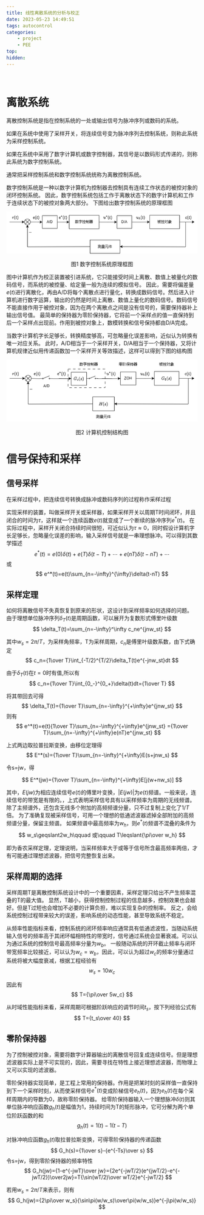 ```yaml
---
title: 线性离散系统的分析与校正
date: 2023-05-23 14:49:51
tags: autocontrol
categories:
    - project
    - PEE
top:
hidden:
---
```

&ensp;
<!-- more -->

# 离散系统
离散控制系统是指在控制系统的一处或输出信号为脉冲序列或数码的系统。

如果在系统中使用了采样开关，将连续信号变为脉冲序列去控制系统，则称此系统为采样控制系统。

如果在系统中采用了数字计算机或数字控制器，其信号是以数码形式传递的，则称此系统为数字控制系统。

通常把采样控制系统和数字控制系统统称为离散控制系统。

数字控制系统是一种以数字计算机为控制器去控制具有连续工作状态的被控对象的闭环控制系统。
因此，数字控制系统包括工作于离散状态下的数字计算机和工作于连续状态下的被控对象两大部分。
下图给出数字控制系统的原理框图

![](线性离散系统的分析与校正/数字控制系统.png)
<center>图1 数字控制系统原理框图</center>


图中计算机作为校正装置被引进系统，它只能接受时间上离散、数值上被量化的数码信号，而系统的被控量、给定量一般为连续的模拟信号。
因此，需要将偏差量$e(t)$进行离散化，再由A/D将每个离散点进行量化，转换成数码信号。然后进入计算机进行数字运算，输出的仍然是时间上离散、数值上量化的数码信号。数码信号不能直接作用于被控对象，因为在两个离散点之间是没有信号的，需要保持器补上输出信号值。
最简单的保持器为零阶保持器，它将前一个采样点的值一直保持到后一个采样点出现前。作用到被控对象上，数模转换和信号保持都由D/A完成。

当数字计算机字长足够长，转换精度够高，可忽略量化误差影响，近似认为转换有唯一对应关系。
此时，A/D相当于一个采样开关，D/A相当于一个保持器，又将计算机规律近似用传递函数加一个采样开关等效描述，这样可以得到下图的结构图


![](线性离散系统的分析与校正/计算机控制结构.png)
<center>图2 计算机控制结构图</center>


# 信号保持和采样

## 信号采样

在采样过程中，把连续信号转换成脉冲或数码序列的过程称作采样过程

实现采样的装置，叫做采样开关或采样器，如果采样开关以周期T时间闭环，并且闭合的时间为$\tau$，这样就一个连续函数$e(t)$就变成了一个断续的脉冲序列$e^*(t)$。
在实际过程中，采样开关闭合持续时间很短，可近似认为$\tau\approx0$，同时假设计算机字长足够长，忽略量化误差的影响，输入采样信号就是一串理想脉冲。可以得到其数学描述
$$
e^*(t)=e(0)\delta(t)+e(T)\delta(t-T)+\cdots+e(nT)\delta(t-nT)+\cdots
$$
或
$$
e^*(t)=e(t)\sum_{n=-\infty}^{\infty}\delta(t-nT)
$$

## 采样定理
如何将离散信号不失真恢复到原来的形状，这设计到采样频率如何选择的问题。
由于理想单位脉冲序列$\delta_T(t)$是周期函数，可以展开为复数形式傅里叶级数
$$
\delta_T(t)=\sum_{n=-\infty}^\infty c_ne^{jnw_st}
$$

其中$w_s=2\pi/T$，为采样角频率，T为采样周期，$c_n$是傅里叶级数系数，由下式确定
$$
c_n={1\over T}\int_{-T/2}^{T/2}\delta_T(t)e^{-jnw_st}dt
$$

由于$\delta_T(t)$在$t=0$时有值,所以有
$$
c_n={1\over T}\int_{0_-}^{0_+}\delta(t)dt={1\over T}
$$

将其带回去可得
$$
\delta_T(t)={1\over T}\sum_{n=-\infty}^{+\infty}e^{jnw_st}
$$
则有
$$
e^*(t)=e(t){1\over T}\sum_{n=-\infty}^{+\infty}e^{jnw_st}
={1\over T}\sum_{n=-\infty}^{+\infty}e(nT)e^{jnw_st}
$$


上式两边取拉普拉斯变换，由移位定理得
$$
E^*(s)={1\over T}\sum_{n=-\infty}^{+\infty}E(s+jnw_s)
$$

令s=jw，得

$$
E^*(jw)={1\over T}\sum_{n=-\infty}^{+\infty}E[j(w+nw_s)]
$$

其中，$E(jw)$为相应连续信号$e(t)$的傅里叶变换，$|E(jw)|$为$e(t)$频谱。一般来说，连续信号的带宽是有限的。，上式表明采样信号具有以采样频率为周期的无线频谱。
除了主频谱外，还包含无线多个附加的高频频谱分量，只不过复制上变化了$1/T$倍。
为了准确复现被采样信号，可用一个理想的低通滤波器滤掉全部附加的高频频谱分量，保留主频谱。
如果频谱中最高频率为$w_h$，则$e^*(t)$频谱不混叠的条件为
$$
w_s\geqslant2w_h\qquad 或\qquad T\leqslant{\pi\over w_h}
$$

即为香农采样定理，定理说明，当采样频率大于或等于信号所含最高频率两倍，才有可能通过理想滤波器，把信号完整恢复出来。

## 采样周期的选择

采样周期T是离散控制系统设计中的一个重要因素，采样定理只给出不产生频率混叠的T的最大值。
显然，T越小，获得控制控制过程的信息越多，控制效果也会越好。但是T过短也会增加不必要的计算负担，难以实现复杂的控制率。
反之，会给系统控制过程带来较大的误差，影响系统的动态性能，甚至导致系统不稳定。

从频率性能指标来看，控制系统的闭环频率响应通常具有低通滤波性，当随动系统输入信号的频率高于其闭环幅相特性的带宽时，信号通过系统会显著衰减。可以认为通过系统的控制信号最高频率分量为$w_b$。
一般随动系统的开环截止频率与闭环带宽频率比较接近，可以认为$w_c=w_b$，因此，可以认为超过$w_c$的频率分量通过系统将被大幅度衰减，根据工程经验有
$$
w_s=10w_c
$$

因此有
$$
T={\pi\over 5w_c}
$$

从时域性能指标来看，采样周期可根据阶跃响应的调节时间$t_s$，按下列经验公式有
$$
T={t_s\over 40}
$$

## 零阶保持器

为了控制被控对象，需要将数字计算器输出的离散信号回复成连续信号。但是理想滤波器实际上是不可实现的，因此，需要寻找在特性上接近理想滤波器，而物理上又可以实现的滤波器。

零阶保持器实现简单，是工程上常用的保持器。作用是把某时刻的采样值一直保持到下一个采样时刻，从而使采样信号$e^*(t)$变成阶梯信号$e_h(t)$，因为$e_h(t)$在每个采样周期内的导数为0，故称零阶保持器。
给零阶保持器输入一个理想脉冲$\delta(t)$则其单位脉冲响应函数$g_h(t)$是幅值为1，持续时间为T的矩形脉冲，它可分解为两个单位阶跃函数的和
$$
g_h(t)=1(t)-1(t-T)
$$

对脉冲响应函数$g_h(t)$取拉普拉斯变换，可得零阶保持器的传递函数
$$
G_h(s)={1\over s}-{e^{-Ts}\over s}
$$
令s=jw，得到零阶保持器的频率特性
$$
G_h(jw)={1-e^{-jwT}\over jw}={2e^{-jwT/2}(e^{jwT/2}-e^{-jwT/2})\over2jw}=T{\sin(wT/2)\over wT/2}e^{-jwT/2}
$$

若用$w_s=2\pi/T$来表示，则有
$$
G_h(jw)={2\pi\over w_s}{\sin\pi(w/w_s)\over\pi(w/w_s)}e^{-j\pi(w/w_s)}
$$
